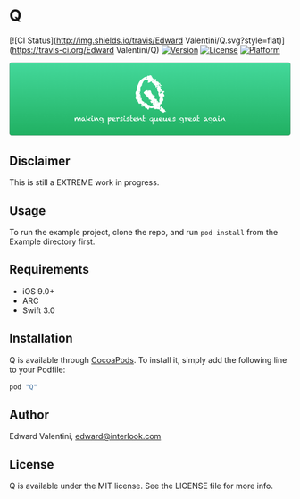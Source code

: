 # Q

[![CI Status](http://img.shields.io/travis/Edward Valentini/Q.svg?style=flat)](https://travis-ci.org/Edward Valentini/Q)
[![Version](https://img.shields.io/cocoapods/v/Q.svg?style=flat)](http://cocoapods.org/pods/Q)
[![License](https://img.shields.io/cocoapods/l/Q.svg?style=flat)](http://cocoapods.org/pods/Q)
[![Platform](https://img.shields.io/cocoapods/p/Q.svg?style=flat)](http://cocoapods.org/pods/Q)


![Q_masthead][img0]

## Disclaimer

This is still a EXTREME work in progress.

## Usage

To run the example project, clone the repo, and run `pod install` from the Example directory first.

## Requirements

* iOS 9.0+
* ARC
* Swift 3.0

## Installation

Q is available through [CocoaPods](http://cocoapods.org). To install
it, simply add the following line to your Podfile:

```ruby
pod "Q"
```

## Author

Edward Valentini, edward@interlook.com

## License

Q is available under the MIT license. See the LICENSE file for more info.

[img0]:https://raw.githubusercontent.com/edwardvalentini/Q/master/images/Q_masthead.png

